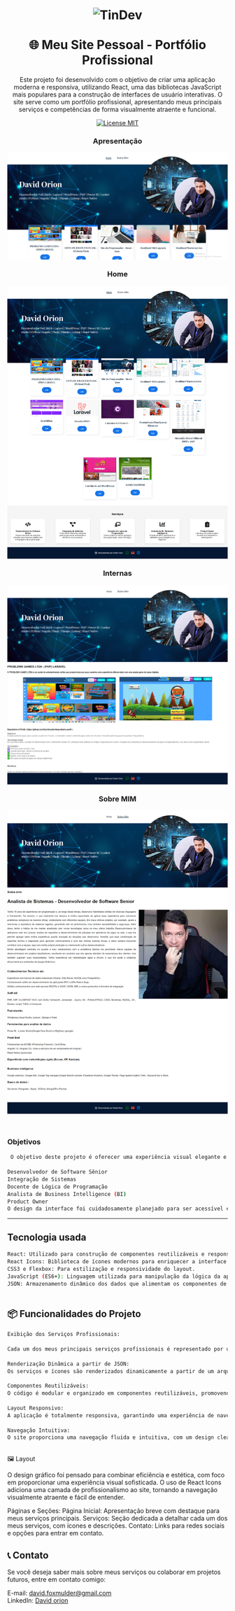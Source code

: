 <h1 align="center">
<br>
  
  <img src="https://avatars.githubusercontent.com/u/34238744?v=4" alt="TinDev" width="120">
<br>
<br>
🌐 Meu Site Pessoal - Portfólio Profissional
</h1>

<p align="center">
Este projeto foi desenvolvido com o objetivo de criar uma aplicação moderna e responsiva, utilizando React, uma das bibliotecas JavaScript mais populares para a construção de interfaces de usuário interativas. O site serve como um portfólio profissional, apresentando meus principais serviços e competências de forma visualmente atraente e funcional.</p>

<p align="center">
  <a href="#">
    <img src="https://img.shields.io/badge/License-MIT-blue.svg" alt="License MIT">
  </a>
</p>

<div align="center">

### Apresentação

<img src="img/capa.png" alt="web" align="center" width="525"><br>

### Home


  <img src="img/home.png" alt="web" align="center" width="525"><br>

  ### Internas

  <img src="img/projetos.png" alt="web" align="center" width="525"><br>

   ### Sobre MIM

  <img src="img/sobremim.png" alt="web" align="center" width="525"><br>
  
  <br> 

</div>

 
 ### Objetivos
```sh
 O objetivo deste projeto é oferecer uma experiência visual elegante e intuitiva, com destaque para a exibição gráfica dos meus serviços profissionais:

Desenvolvedor de Software Sênior
Integração de Sistemas
Docente de Lógica de Programação
Analista de Business Intelligence (BI)
Product Owner
O design da interface foi cuidadosamente planejado para ser acessível e agradável tanto em dispositivos móveis quanto em telas maiores, garantindo uma navegação fluida e intuitiva.

```


<hr />

## Tecnologia usada

```sh
React: Utilizado para construção de componentes reutilizáveis e responsivos, garantindo performance e facilidade de manutenção.
React Icons: Biblioteca de ícones modernos para enriquecer a interface com representações visuais elegantes.
CSS3 e Flexbox: Para estilização e responsividade do layout.
JavaScript (ES6+): Linguagem utilizada para manipulação da lógica da aplicação.
JSON: Armazenamento dinâmico dos dados que alimentam os componentes de serviços.
 
```

## 📦 Funcionalidades do Projeto

```sh
Exibição dos Serviços Profissionais:

Cada um dos meus principais serviços profissionais é representado por um ícone intuitivo e uma breve descrição, tornando fácil para os visitantes navegarem e entenderem minhas competências.

Renderização Dinâmica a partir de JSON:
Os serviços e ícones são renderizados dinamicamente a partir de um arquivo JSON, demonstrando a capacidade do React de lidar com dados externos e atualizar a interface de forma eficiente.

Componentes Reutilizáveis:
O código é modular e organizado em componentes reutilizáveis, promovendo a escalabilidade e a facilidade de manutenção do projeto.

Layout Responsivo:
A aplicação é totalmente responsiva, garantindo uma experiência de navegação agradável em todos os dispositivos, desde smartphones até desktops.

Navegação Intuitiva:
O site proporciona uma navegação fluida e intuitiva, com um design clean que destaca as informações mais importantes para recrutadores e clientes em potencial.
 
```

🖼️ Layout

O design gráfico foi pensado para combinar eficiência e estética, com foco em proporcionar uma experiência visual sofisticada. O uso de React Icons adiciona uma camada de profissionalismo ao site, tornando a navegação visualmente atraente e fácil de entender.

Páginas e Seções:
Página Inicial: Apresentação breve com destaque para meus serviços principais.
Serviços: Seção dedicada a detalhar cada um dos meus serviços, com ícones e descrições.
Contato: Links para redes sociais e opções para entrar em contato.


## 📞 Contato

Se você deseja saber mais sobre meus serviços ou colaborar em projetos futuros, entre em contato comigo:

E-mail: david.foxmulder@gmail.com<br>
LinkedIn: [David orion](https://www.linkedin.com/in/davidmuldersilva/)





